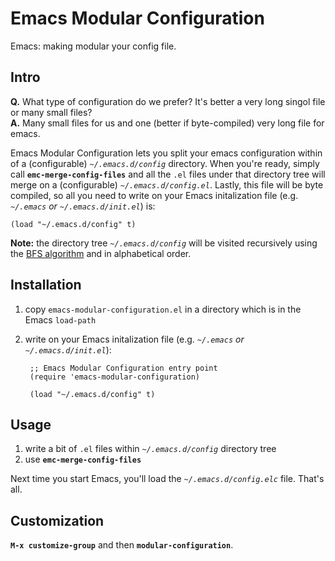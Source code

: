 Emacs Modular Configuration
===========================

Emacs: making modular your config file.

Intro
-----

**Q.** What type of configuration do we prefer? It's better a very long singol file or many small files?<br />
**A.** Many small files for us and one (better if byte-compiled) very long file for emacs.

Emacs Modular Configuration lets you split your emacs configuration within of a (configurable) *`~/.emacs.d/config`* directory. When you're ready, simply call **`emc-merge-config-files`** and all the `.el` files under that directory tree will merge on a (configurable) *`~/.emacs.d/config.el`*. Lastly, this file will be byte compiled, so all you need to write on your Emacs initalization file (e.g. *`~/.emacs` or `~/.emacs.d/init.el`*) is:

    (load "~/.emacs.d/config" t)

**Note:** the directory tree *`~/.emacs.d/config`* will be visited recursively using the [BFS algorithm](https://en.wikipedia.org/wiki/Breadth-first_search) and in alphabetical order.

Installation
------------

1. copy `emacs-modular-configuration.el` in a directory which is in the Emacs `load-path`
2. write on your Emacs initalization file (e.g. *`~/.emacs` or `~/.emacs.d/init.el`*):

        ;; Emacs Modular Configuration entry point
        (require 'emacs-modular-configuration)

        (load "~/.emacs.d/config" t)

Usage
-----

1. write a bit of `.el` files within *`~/.emacs.d/config`* directory tree
2. use **`emc-merge-config-files`**

Next time you start Emacs, you'll load the *`~/.emacs.d/config.elc`* file. That's all.

Customization
-------------

**`M-x customize-group`** and then **`modular-configuration`**.
